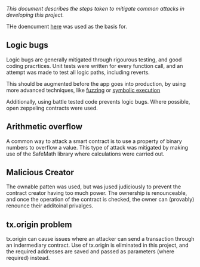 _This document describes the steps taken to mitigate common attacks in developing this project._

THe doencument [here](https://www.kingoftheether.com/contract-safety-checklist.html) was used as the basis for.

## Logic bugs

Logic bugs are generally mitigated through rigourous testing, and good coding pracrtices. Unit tests were written for every function call, and an attempt was made to test all logic paths, including reverts.

This should be augmented before the app goes into production, by using more advanced techniques, like [fuzzing](https://blog.trailofbits.com/2018/03/09/echidna-a-smart-fuzzer-for-ethereum/) or [symbolic execution](https://www.trailofbits.com/research-and-development/manticore/)

Additionally, using battle tested code prevents logic bugs. Where possible, open zeppeling contracts were used.

## Arithmetic overflow

A common way to attack a smart contract is to use a property of binary numbers to overflow a value. This type of attack was mitigated by making use of the SafeMath library where calculations were carried out.

## Malicious Creator

The ownable patten was used, but was jused judiciously to prevent the contract creator having too much power. The ownership is renounceable, and once the operation of the contract is checked, the owner can (provably) renounce their additoinal privalges.

## tx.origin problem

tx.origin can cause issues where an attacker can send a transaction through an indermediary contract. Use of tx.origin is eliminated in this project, and the required addresses are saved and passed as parameters (where required) instead.